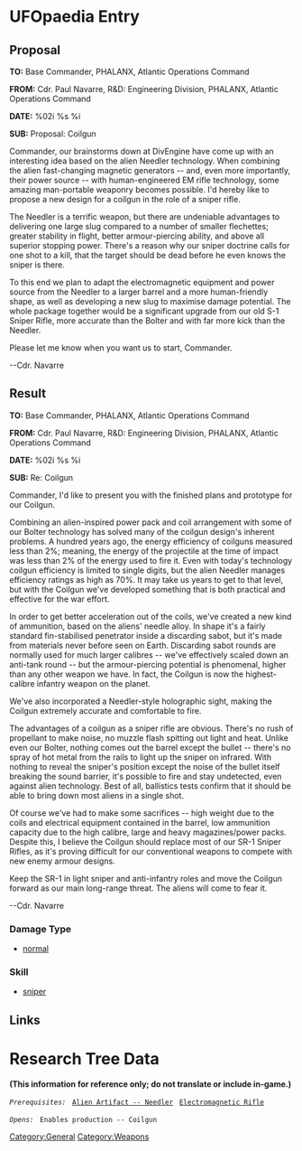 # UFOpaedia Entry

## Proposal

**TO:** Base Commander, PHALANX, Atlantic Operations Command

**FROM:** Cdr. Paul Navarre, R&D: Engineering Division, PHALANX,
Atlantic Operations Command

**DATE:** %02i %s %i

**SUB:** Proposal: Coilgun

Commander, our brainstorms down at DivEngine have come up with an
interesting idea based on the alien Needler technology. When combining
the alien fast-changing magnetic generators -- and, even more
importantly, their power source -- with human-engineered EM rifle
technology, some amazing man-portable weaponry becomes possible. I'd
hereby like to propose a new design for a coilgun in the role of a
sniper rifle.

The Needler is a terrific weapon, but there are undeniable advantages to
delivering one large slug compared to a number of smaller flechettes;
greater stability in flight, better armour-piercing ability, and above
all superior stopping power. There's a reason why our sniper doctrine
calls for one shot to a kill, that the target should be dead before he
even knows the sniper is there.

To this end we plan to adapt the electromagnetic equipment and power
source from the Needler to a larger barrel and a more human-friendly
shape, as well as developing a new slug to maximise damage potential.
The whole package together would be a significant upgrade from our old
S-1 Sniper Rifle, more accurate than the Bolter and with far more kick
than the Needler.

Please let me know when you want us to start, Commander.

--Cdr. Navarre

## Result

**TO:** Base Commander, PHALANX, Atlantic Operations Command

**FROM:** Cdr. Paul Navarre, R&D: Engineering Division, PHALANX,
Atlantic Operations Command

**DATE:** %02i %s %i

**SUB:** Re: Coilgun

Commander, I'd like to present you with the finished plans and prototype
for our Coilgun.

Combining an alien-inspired power pack and coil arrangement with some of
our Bolter technology has solved many of the coilgun design's inherent
problems. A hundred years ago, the energy efficiency of coilguns
measured less than 2%; meaning, the energy of the projectile at the time
of impact was less than 2% of the energy used to fire it. Even with
today's technology coilgun efficiency is limited to single digits, but
the alien Needler manages efficiency ratings as high as 70%. It may take
us years to get to that level, but with the Coilgun we've developed
something that is both practical and effective for the war effort.

In order to get better acceleration out of the coils, we've created a
new kind of ammunition, based on the aliens' needle alloy. In shape it's
a fairly standard fin-stabilised penetrator inside a discarding sabot,
but it's made from materials never before seen on Earth. Discarding
sabot rounds are normally used for much larger calibres -- we've
effectively scaled down an anti-tank round -- but the armour-piercing
potential is phenomenal, higher than any other weapon we have. In fact,
the Coilgun is now the highest-calibre infantry weapon on the planet.

We've also incorporated a Needler-style holographic sight, making the
Coilgun extremely accurate and comfortable to fire.

The advantages of a coilgun as a sniper rifle are obvious. There's no
rush of propellant to make noise, no muzzle flash spitting out light and
heat. Unlike even our Bolter, nothing comes out the barrel except the
bullet -- there's no spray of hot metal from the rails to light up the
sniper on infrared. With nothing to reveal the sniper's position except
the noise of the bullet itself breaking the sound barrier, it's possible
to fire and stay undetected, even against alien technology. Best of all,
ballistics tests confirm that it should be able to bring down most
aliens in a single shot.

Of course we've had to make some sacrifices -- high weight due to the
coils and electrical equipment contained in the barrel, low ammunition
capacity due to the high calibre, large and heavy magazines/power packs.
Despite this, I believe the Coilgun should replace most of our SR-1
Sniper Rifles, as it's proving difficult for our conventional weapons to
compete with new enemy armour designs.

Keep the SR-1 in light sniper and anti-infantry roles and move the
Coilgun forward as our main long-range threat. The aliens will come to
fear it.

--Cdr. Navarre

### Damage Type

- [normal](Damage/normal "wikilink")

### Skill

- [sniper](Skills/sniper "wikilink")

## Links

# Research Tree Data

**(This information for reference only; do not translate or include
in-game.)**

*`Prerequisites:`*
` `[`Alien Artifact -- Needler`](Equipment/Primary_Weapons/Needler "wikilink")
` `[`Electromagnetic Rifle`](Equipment/Primary_Weapons/Bolter_Rifle "wikilink")

*`Opens:`*
` Enables production -- Coilgun`

[Category:General](Category:General "wikilink")
[Category:Weapons](Category:Weapons "wikilink")